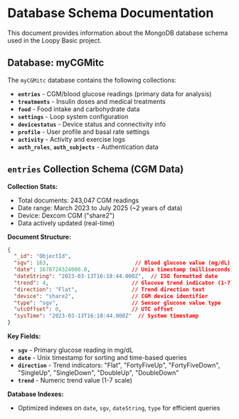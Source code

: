 # Database Schema Documentation

This document provides information about the MongoDB database schema used in the Loopy Basic project.

## Database: myCGMitc

The `myCGMitc` database contains the following collections:

- **`entries`** - CGM/blood glucose readings (primary data for analysis)
- **`treatments`** - Insulin doses and medical treatments
- **`food`** - Food intake and carbohydrate data
- **`settings`** - Loop system configuration
- **`devicestatus`** - Device status and connectivity info
- **`profile`** - User profile and basal rate settings
- **`activity`** - Activity and exercise logs
- **`auth_roles`**, **`auth_subjects`** - Authentication data

## `entries` Collection Schema (CGM Data)

**Collection Stats:**
- Total documents: 243,047 CGM readings
- Date range: March 2023 to July 2025 (~2 years of data)
- Device: Dexcom CGM ("share2")
- Data actively updated (real-time)

**Document Structure:**
```json
{
  "_id": "ObjectId",
  "sgv": 163,                           // Blood glucose value (mg/dL)
  "date": 1678724324000.0,             // Unix timestamp (milliseconds)
  "dateString": "2023-03-13T16:18:44.000Z",  // ISO formatted date
  "trend": 4,                          // Glucose trend indicator (1-7)
  "direction": "Flat",                 // Trend direction text
  "device": "share2",                  // CGM device identifier
  "type": "sgv",                       // Sensor glucose value type
  "utcOffset": 0,                      // UTC offset
  "sysTime": "2023-03-13T16:18:44.000Z"  // System timestamp
}
```

**Key Fields:**
- **`sgv`** - Primary glucose reading in mg/dL
- **`date`** - Unix timestamp for sorting and time-based queries
- **`direction`** - Trend indicators: "Flat", "FortyFiveUp", "FortyFiveDown", "SingleUp", "SingleDown", "DoubleUp", "DoubleDown"
- **`trend`** - Numeric trend value (1-7 scale)

**Database Indexes:**
- Optimized indexes on `date`, `sgv`, `dateString`, `type` for efficient queries
